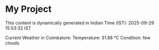# My Project

This content is dynamically generated in Indian Time (IST): 2025-09-29 15:53:32 IST


Current Weather in Coimbatore:
Temperature: 31.88 °C
Condition: few clouds
